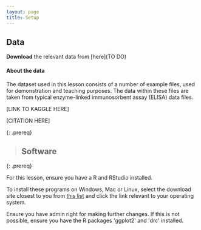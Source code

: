 ```yaml
---
layout: page
title: Setup
---
```


## Data

**Download** the relevant data from [here](TO DO) 

#### About the data

The dataset used in this lesson consists of a number of example files, used for demonstration and teaching purposes. The data within these files are taken from typical enzyme-linked immunosorbent assay
(ELISA) data files.
 
[LINK TO KAGGLE HERE]

[CITATION HERE]

{: .prereq}

> ## Software
{: .prereq}

For this lesson, ensure you have a R and RStudio installed.

To install these programs on Windows, Mac or Linux, select the download site closest to you from [this list](https://cran.r-project.org/mirrors.html)
and click the link relevant to your operating system.

Ensure you have admin right for making further changes. If this is not possible, ensure you have the R packages 'ggplot2' and 'drc' installed.

